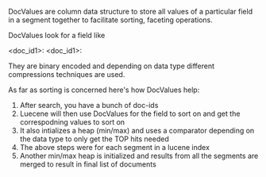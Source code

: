 DocValues are column data structure to store all values of a particular field in a segment together to facilitate sorting, faceting operations.


DocValues look for a field like 

<doc_id1>: <value1>
<doc_id1>: <value2>

They are binary encoded and depending on data type different compressions techniques are used.

As far as sorting is concerned here's how DocValues help:
1. After search, you have a bunch of doc-ids
2. Luecene will then use DocValues for the field to sort on and get the correspodning values to sort on
3. It also intializes a heap (min/max) and uses a comparator depending on the data type to only get the TOP hits needed
4. The above steps were for each segment in a lucene index
5. Another min/max heap is initialized and results from all the segments are merged to result in final list of documents

